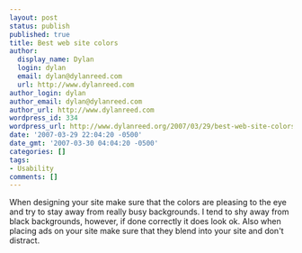 ```yaml
---
layout: post
status: publish
published: true
title: Best web site colors
author:
  display_name: Dylan
  login: dylan
  email: dylan@dylanreed.com
  url: http://www.dylanreed.com
author_login: dylan
author_email: dylan@dylanreed.com
author_url: http://www.dylanreed.com
wordpress_id: 334
wordpress_url: http://www.dylanreed.org/2007/03/29/best-web-site-colors/
date: '2007-03-29 22:04:20 -0500'
date_gmt: '2007-03-30 04:04:20 -0500'
categories: []
tags:
- Usability
comments: []
---
```

<p>When designing your site make sure that the colors are pleasing to the eye and try to stay away from really busy backgrounds. I tend to shy away from black backgrounds, however, if done correctly it does look ok. Also when placing ads on your site make sure that they blend into your site and don't distract.</p>
